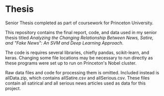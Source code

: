 # Thesis
Senior Thesis completed as part of coursework for Princeton University.

This repository contains the final report, code, and data used in my senior thesis titled *Analyzing the Changing Relationship Between News, Satire, and "Fake News": An SVM and Deep Learning Approach*.

The code is requires several libraries, chiefly pandas, scikit-learn, and keras. Changing some file locations may be necessary to run directly as these programs were set up to run on Princeton's Nobel cluster.

Raw data files and code for processing them is omitted. Included instead is allData.zip, which contains allSatire.csv and allSerious.csv. These files contain all satirical and all serious news articles used as data for this project.
